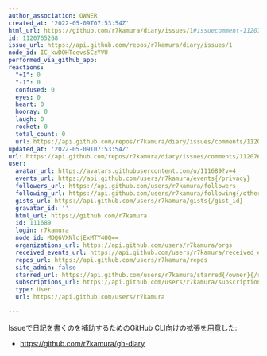 ```yaml
---
author_association: OWNER
created_at: '2022-05-09T07:53:54Z'
html_url: https://github.com/r7kamura/diary/issues/1#issuecomment-1120765268
id: 1120765268
issue_url: https://api.github.com/repos/r7kamura/diary/issues/1
node_id: IC_kwDOHTcevs5CzYVU
performed_via_github_app: 
reactions:
  "+1": 0
  "-1": 0
  confused: 0
  eyes: 0
  heart: 0
  hooray: 0
  laugh: 0
  rocket: 0
  total_count: 0
  url: https://api.github.com/repos/r7kamura/diary/issues/comments/1120765268/reactions
updated_at: '2022-05-09T07:53:54Z'
url: https://api.github.com/repos/r7kamura/diary/issues/comments/1120765268
user:
  avatar_url: https://avatars.githubusercontent.com/u/111689?v=4
  events_url: https://api.github.com/users/r7kamura/events{/privacy}
  followers_url: https://api.github.com/users/r7kamura/followers
  following_url: https://api.github.com/users/r7kamura/following{/other_user}
  gists_url: https://api.github.com/users/r7kamura/gists{/gist_id}
  gravatar_id: ''
  html_url: https://github.com/r7kamura
  id: 111689
  login: r7kamura
  node_id: MDQ6VXNlcjExMTY4OQ==
  organizations_url: https://api.github.com/users/r7kamura/orgs
  received_events_url: https://api.github.com/users/r7kamura/received_events
  repos_url: https://api.github.com/users/r7kamura/repos
  site_admin: false
  starred_url: https://api.github.com/users/r7kamura/starred{/owner}{/repo}
  subscriptions_url: https://api.github.com/users/r7kamura/subscriptions
  type: User
  url: https://api.github.com/users/r7kamura

---
```

Issueで日記を書くのを補助するためのGitHub CLI向けの拡張を用意した:

- https://github.com/r7kamura/gh-diary